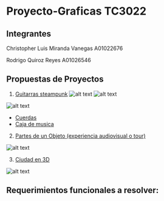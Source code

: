# Proyecto-Graficas TC3022
## Integrantes
Christopher Luis Miranda Vanegas A01022676

Rodrigo Quiroz Reyes A01026546

## Propuestas de Proyectos 
1. [Guitarras steampunk](https://i.pinimg.com/736x/b7/28/1f/b7281f9481e5bcf81d1b558bc6263652.jpg)
![alt text](https://i.pinimg.com/originals/d4/71/d8/d471d8038a28f27d093f4ff37bb40f0b.jpg)
![alt text](https://i.pinimg.com/736x/b7/28/1f/b7281f9481e5bcf81d1b558bc6263652.jpg "Guitar")

![alt text](https://images-ext-1.discordapp.net/external/Y6Xw2CEsNbUKgJM9zD-SubOhs5OVVt_jXH1F_P7Em5Q/https/damassets.autodesk.net/content/dam/autodesk/www/solutions/3d-cad-software/fy17-autocad-guitar-hero-image-1006x484.jpg?width=1144&height=550)

  - [Cuerdas](https://www.musicca.com/es/guitarra)
  - [Caja de musica](https://m.media-amazon.com/images/I/61f5iMhhWoL._AC_SX466_.jpg)

2. [Partes de un Objeto (experiencia audiovisual o tour)](https://farfromhere.emmitfenn.com)

![alt text](https://i.pinimg.com/736x/38/31/f6/3831f6738e0dbc04d341ec7ef94790a7.jpg)


3. [Ciudad en 3D](https://codepen.io/vcomics/pen/aGmoae)

![alt text](https://thumbs.dreamstime.com/b/ciudad-3d-13420756.jpg)

## Requerimientos funcionales a resolver:






